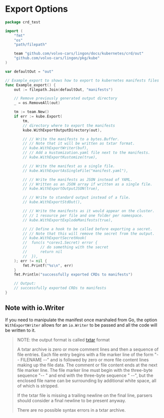 # Export Options


```go
package crd_test

import (
	"fmt"
	"os"
	"path/filepath"

	team "github.com/volvo-cars/lingon/docs/kubernetes/crd/out"
	"github.com/volvo-cars/lingon/pkg/kube"
)

var defaultOut = "out"

// Example_export to shows how to export to kubernetes manifests files in YAML.
func Example_export() {
	out := filepath.Join(defaultOut, "manifests")

	// Remove previously generated output directory
	_ = os.RemoveAll(out)

	tm := team.New()
	if err := kube.Export(
		tm,
		// directory where to export the manifests
		kube.WithExportOutputDirectory(out),

		// // Write the manifests to a bytes.Buffer.
		// // Note that it will be written as txtar format.
		// kube.WithExportWriter(buf),
		// // Add a kustomization.yaml file next to the manifests.
		// kube.WithExportKustomize(true),

		// // Write the manifest as a single file.
		// kube.WithExportAsSingleFile("manifest.yaml"),

		// // Write the manifests as JSON instead of YAML.
		// // Written as an JSON array if written as a single file.
		// kube.WithExportOutputJSON(true),

		// // Write to standard output instead of a file.
		// kube.WithExportStdOut(),

		// // Write the manifests as it would appear on the cluster.
		// // 1 resource per file and one folder per namespace.
		// kube.WithExportExplodeManifests(true),

		// // Define a hook to be called before exporting a secret.
		// // Note that this will remove the secret from the output.
		// kube.WithExportSecretHook(
		// 	func(s *corev1.Secret) error {
		// 		// do something with the secret
		// 		return nil
		// 	}),
	); err != nil {
		fmt.Printf("%s\n", err)
	}
	fmt.Println("successfully exported CRDs to manifests")

	// Output:
	// successfully exported CRDs to manifests
}
```


## Note with io.Writer

If you need to manipulate the manifest once marshaled from Go, the option `WithExportWriter` allows for an `io.Writer`
to be passed and all the code will be written to it.

> NOTE: the output format is called [txtar](https://pkg.go.dev/golang.org/x/tools/txtar) format
>
> A txtar archive is zero or more comment lines and then a sequence of file entries.
> Each file entry begins with a file marker line of the form "-- FILENAME --" and
> is followed by zero or more file content lines making up the file data.
> The comment or file content ends at the next file marker line.
> The file marker line must begin with the three-byte sequence "-- " and
> end with the three-byte sequence " --", but the enclosed file name can be
> surrounding by additional white space, all of which is stripped.
>
> If the txtar file is missing a trailing newline on the final line,
> parsers should consider a final newline to be present anyway.
>
> There are no possible syntax errors in a txtar archive.


